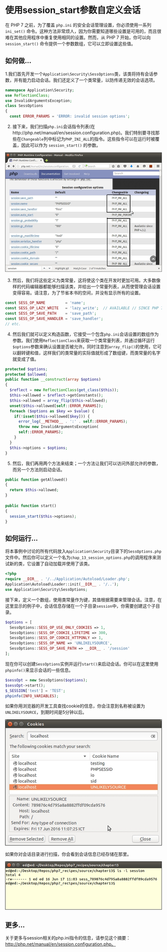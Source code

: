 # 使用session\_start参数自定义会话

在 PHP 7 之前，为了覆盖 `php.ini` 的安全会话管理设置，你必须使用一系列 `ini_set()` 命令。这种方法非常烦人，因为你需要知道哪些设置是可用的，而且很难在其他应用程序中重复使用相同的设置。然而，从 PHP 7 开始，你可以向 `session_start()` 命令提供一个参数数组，它可以立即设置这些值。

## 如何做...

1.我们首先开发一个`Application\Security\SessOptions`类，该类将持有会话参数，并有能力启动会话。我们还定义了一个类常量，以防传递无效的会话选项。

```php
namespace Application\Security;
use ReflectionClass;
use InvalidArgumentsException;
class SessOptions
{
  const ERROR_PARAMS = 'ERROR: invalid session options';
```

2. 接下来，我们扫描`php.ini`会话指令列表\(在http://php.net/manual/en/session.configuration.php\)。我们特别要寻找那些在`Changeable`列中标记为`PHP_INI_ALL`的指令。这些指令可以在运行时被覆盖，因此可以作为 `session_start()` 的参数。

![](../../.gitbook/assets/image%20%28160%29.png)

3. 然后，我们将这些定义为类常量，这将使这个类在开发时更加可用。大多数像样的代码编辑器都能够扫描该类，并给出一个常量列表，从而使管理会话设置变得容易。请注意，为了节省本书的空间，并没有显示所有的设置。

```php
const SESS_OP_NAME         = 'name';
const SESS_OP_LAZY_WRITE   = 'lazy_write';  // AVAILABLE // SINCE PHP 7.0.0.
const SESS_OP_SAVE_PATH    = 'save_path';
const SESS_OP_SAVE_HANDLER = 'save_handler';
// etc.
```

4. 然后我们就可以定义构造函数，它接受一个包含`php.ini`会话设置的数组作为参数。我们使用`ReflectionClass`来获取一个类常量列表，并通过循环运行`$options`参数来确认设置是否被允许。同时注意到`array_flip()`的使用，它可以翻转键和值，这样我们的类常量的实际值就形成了数组键，而类常量的名字就变成了值。

```php
protected $options;
protected $allowed;
public function __construct(array $options)
{
  $reflect = new ReflectionClass(get_class($this));
  $this->allowed = $reflect->getConstants();
  $this->allowed = array_flip($this->allowed);
  unset($this->allowed[self::ERROR_PARAMS]);
  foreach ($options as $key => $value) {
    if(!isset($this->allowed[$key])) {
      error_log(__METHOD__ . ':' . self::ERROR_PARAMS);
      throw new InvalidArgumentsException(
      self::ERROR_PARAMS);
    }
  }
  $this->options = $options;
}
```

5. 然后，我们再用两个方法来结束；一个方法让我们可以访问外部允许的参数，而另一个方法则启动会话。

```php
public function getAllowed()
{
  return $this->allowed;
}

public function start()
{
  session_start($this->options);
}
```

## 如何运行...

将本事例中讨论的所有代码放入`Application\Security`目录下的`SessOptions.php`文件中。然后你可以定义一个名为`chap_13_session_options.php`的调用程序来测试新的类，它设置了自动加载并使用了该类。

```php
<?php
require __DIR__ . '/../Application/Autoload/Loader.php';
Application\Autoload\Loader::init(__DIR__ . '/..');
use Application\Security\SessOptions;
```

接下来，定义一个数组，使用类常量作为键，其值根据需要来管理会话。注意，在这里显示的例子中，会话信息存储在一个子目录`session`中，你需要创建这个子目录。

```php
$options = [
  SessOptions::SESS_OP_USE_ONLY_COOKIES => 1,
  SessOptions::SESS_OP_COOKIE_LIFETIME => 300,
  SessOptions::SESS_OP_COOKIE_HTTPONLY => 1,
  SessOptions::SESS_OP_NAME => 'UNLIKELYSOURCE',
  SessOptions::SESS_OP_SAVE_PATH => __DIR__ . '/session'
];
```

现在你可以创建`SessOptions`实例并运行`start()`来启动会话。你可以在这里使用`phpinfo()`来显示会话的一些信息。

```php
$sessOpt = new SessOptions($options);
$sessOpt->start();
$_SESSION['test'] = 'TEST';
phpinfo(INFO_VARIABLES);
```

如果你用浏览器的开发工具查找cookie的信息，你会注意到名称被设置为`UNLIKELYSOURCE`，到期时间是5分钟以后。

![](../../.gitbook/assets/image%20%28178%29.png)

如果你对会话目录进行扫描，你会看到会话信息已经存储在那里。

![](../../.gitbook/assets/image%20%28176%29.png)

## 更多...

关于更多与session相关的php.ini指令的信息，请参见这个摘要：http://php.net/manual/en/session.configuration.php。

